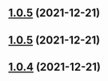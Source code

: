 ## [1.0.5](https://github.com/GavinHe322/vue-class-component-practice/compare/v1.0.3...v1.0.5) (2021-12-21)



## [1.0.5](https://github.com/GavinHe322/vue-class-component-practice/compare/v1.0.3...v1.0.5) (2021-12-21)



## [1.0.4](https://github.com/GavinHe322/vue-class-component-practice/compare/v1.0.3...v1.0.4) (2021-12-21)



